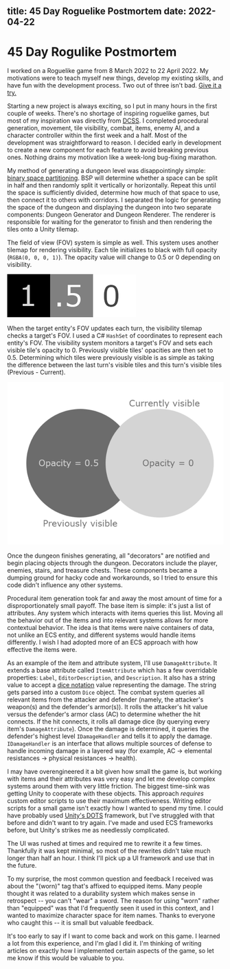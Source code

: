 title: 45 Day Roguelike Postmortem
date: 2022-04-22
---
# 45 Day Rogulike Postmortem

I worked on a Roguelike game from 8 March 2022 to 22 April 2022. My motivations were to teach myself new things, develop my existing skills, and have fun with the development process. Two out of three isn't bad. [Give it a try.](https://mochancrimthann.itch.io/45dr)

Starting a new project is always exciting, so I put in many hours in the first couple of weeks. There's no shortage of inspiring roguelike games, but most of my inspiration was directly from [DCSS](https://crawl.develz.org/). I completed procedural generation, movement, tile visibility, combat, items, enemy AI, and a character controller within the first week and a half. Most of the development was straightforward to reason. I decided early in development to create a new component for each feature to avoid breaking previous ones. Nothing drains my motivation like a week-long bug-fixing marathon.

My method of generating a dungeon level was disappointingly simple: [binary space partitioning](https://en.wikipedia.org/wiki/Binary_space_partitioning). BSP will determine whether a space can be split in half and then randomly split it vertically or horizontally. Repeat this until the space is sufficiently divided, determine how much of that space to use, then connect it to others with corridors. I separated the logic for generating the space of the dungeon and displaying the dungeon into two separate components: Dungeon Generator and Dungeon Renderer. The renderer is responsible for waiting for the generator to finish and then rendering the tiles onto a Unity tilemap.
 
The field of view (FOV) system is simple as well. This system uses another tilemap for rendering visibility. Each tile initializes to black with full opacity (`RGBA(0, 0, 0, 1)`). The opacity value will change to 0.5 or 0 depending on visibility.

![Tile opacity values](./values.png)

When the target entity's FOV updates each turn, the visibility tilemap checks a target's FOV. I used a C# `HashSet` of coordinates to represent each entity's FOV. The visibility system monitors a target's FOV and sets each visible tile's opacity to 0. Previously visible tiles' opacities are then set to 0.5. Determining which tiles were previously visible is as simple as taking the difference between the last turn's visible tiles and this turn's visible tiles (Previous - Current).

![Venn diagram of opacity values](./opacity-venn.png)

Once the dungeon finishes generating, all "decorators" are notified and begin placing objects through the dungeon. Decorators include the player, enemies, stairs, and treasure chests. These components became a dumping ground for hacky code and workarounds, so I tried to ensure this code didn't influence any other systems.

Procedural item generation took far and away the most amount of time for a disproportionately small payoff. The base item is simple: it's just a list of attributes. Any system which interacts with items queries this list. Moving all the behavior out of the items and into relevant systems allows for more contextual behavior. The idea is that items were naive containers of data, not unlike an ECS entity, and different systems would handle items differently. I wish I had adopted more of an ECS approach with how effective the items were.

As an example of the item and attribute system, I'll use `DamageAttribute`. It extends a base attribute called `ItemAttribute` which has a few overridable properties: `Label`, `EditorDescription`, and `Description`. It also has a string value to accept a [dice notation](https://en.wikipedia.org/wiki/Dice_notation) value representing the damage. The string gets parsed into a custom `Dice` object. The combat system queries all relevant items from the attacker and defender (namely, the attacker's weapon(s) and the defender's armor(s)). It rolls the attacker's hit value versus the defender's armor class (AC) to determine whether the hit connects. If the hit connects, it rolls all damage dice (by querying every item's `DamageAttribute`). Once the damage is determined, it queries the defender's highest level `IDamageHandler` and tells it to apply the damage. `IDamageHandler` is an interface that allows multiple sources of defense to handle incoming damage in a layered way (for example, AC -> elemental resistances -> physical resistances -> health).

I may have overengineered it a bit given how small the game is, but working with items and their attributes was very easy and let me develop complex systems around them with very little friction. The biggest time-sink was getting Unity to cooperate with these objects. This approach *requires* custom editor scripts to use their maximum effectiveness. Writing editor scripts for a small game isn't exactly how I wanted to spend my time. I could have probably used [Unity's DOTS](https://unity.com/dots) framework, but I've struggled with that before and didn't want to try again. I've made and used ECS frameworks before, but Unity's strikes me as needlessly complicated.

The UI was rushed at times and required me to rewrite it a few times. Thankfully it was kept minimal, so most of the rewrites didn't take much longer than half an hour. I think I'll pick up a UI framework and use that in the future.

To my surprise, the most common question and feedback I received was about the "(worn)" tag that's affixed to equipped items. Many people thought it was related to a durability system which makes sense in retrospect -- you can't "wear" a sword. The reason for using "worn" rather than "equipped" was that I'd frequently seen it used in this context, and I wanted to maximize character space for item names. Thanks to everyone who caught this -- it is small but valuable feedback.

It's too early to say if I want to come back and work on this game. I learned a lot from this experience, and I'm glad I did it. I'm thinking of writing articles on exactly how I implemented certain aspects of the game, so let me know if this would be valuable to you.
